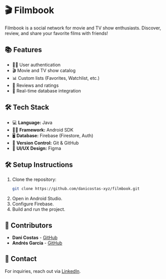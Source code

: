 # 🎬 Filmbook

Filmbook is a social network for movie and TV show enthusiasts. Discover, review, and share your favorite films with friends!

## 📚 Features
- 👨‍🎓 User authentication
- 🎬 Movie and TV show catalog
- 📊 Custom lists (Favorites, Watchlist, etc.)
- 💬 Reviews and ratings
- 📢 Real-time database integration

## 🛠️ Tech Stack
- 💻 **Language:** Java
- 👩‍💻 **Framework:** Android SDK
- 🖥️ **Database:** Firebase (Firestore, Auth)
- 🔗 **Version Control:** Git & GitHub
- 🌈 **UI/UX Design:** Figma

## 🛠️ Setup Instructions
1. Clone the repository:
   ```sh
   git clone https://github.com/danicostas-xyz/filmbook.git
   ```
2. Open in Android Studio.
3. Configure Firebase.
4. Build and run the project.

## 🌟 Contributors
- **Dani Costas** - [GitHub](https://github.com/danicostas-xyz)
- **Andrés García** - [GitHub](https://github.com/llmandres)

## 💌 Contact
For inquiries, reach out via [LinkedIn](https://www.linkedin.com/in/danicostas-xyz/).

